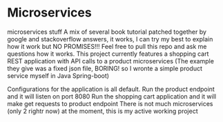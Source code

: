 # Microservices
microservices stuff
A mix of several book tutorial patched together by google and stackoverflow answers, it works, I can try my best to explain how it work but NO PROMISES!!! Feel free to pull this repo and ask me questions how it works. This project currently features a shopping cart REST application with API calls to a product microservices (The example they give was a fixed json file, BORING! so I wronte a simple product service myself in Java Spring-boot)

Configurations for the application is all default.
Run the product endpoint and it will listen on port 8080
Run the shopping cart application and it will make get requests to product endpoint
There is not much microservices (only 2 rightr now) at the moment, this is my active working project
